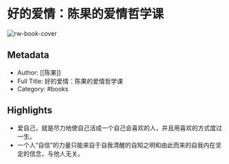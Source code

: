 # 好的爱情：陈果的爱情哲学课

![rw-book-cover](https://wfqqreader-1252317822.image.myqcloud.com/cover/783/22247783/s_22247783.jpg)

## Metadata
- Author: [[陈果]]
- Full Title: 好的爱情：陈果的爱情哲学课
- Category: #books

## Highlights
- 爱自己，就是尽力地使自己活成一个自己会喜欢的人，并且用喜欢的方式度过一生。
- 一个人“自信”的力量只能来自于自我清醒的自知之明和由此而来的自我内在坚定的信念，与他人无关。
